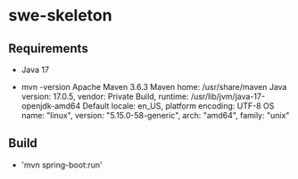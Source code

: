 # swe-skeleton

## Requirements
- Java 17

- mvn -version
    Apache Maven 3.6.3
    Maven home: /usr/share/maven
    Java version: 17.0.5, vendor: Private Build, runtime: /usr/lib/jvm/java-17-openjdk-amd64
    Default locale: en_US, platform encoding: UTF-8
    OS name: "linux", version: "5.15.0-58-generic", arch: "amd64", family: "unix"

## Build
- 'mvn spring-boot:run'
